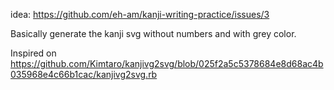 idea: https://github.com/eh-am/kanji-writing-practice/issues/3

Basically generate the kanji svg without numbers and with grey color.

Inspired on https://github.com/Kimtaro/kanjivg2svg/blob/025f2a5c5378684e8d68ac4b035968e4c66b1cac/kanjivg2svg.rb
